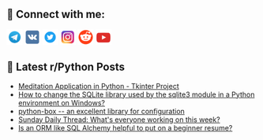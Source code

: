 ## 🔎 Connect with me:
[<img src="https://github.com/bullbesh/bullbesh/blob/main/images/Telegram.png" width="32" height="32" />](https://t.me/bullbesh)
[<img src="https://github.com/bullbesh/bullbesh/blob/main/images/VK.png" width="32" height="32" />](https://vk.com/bullbesh)
[<img src="https://github.com/bullbesh/bullbesh/blob/main/images/Twitter.png" width="32" height="32" />](https://twitter.com/bullbesh1)
[<img src="https://github.com/bullbesh/bullbesh/blob/main/images/Instagram.png" width="32" height="32" />](https://www.instagram.com/bullbesh)
[<img src="https://github.com/bullbesh/bullbesh/blob/main/images/Reddit.png" width="32" height="32" />](https://www.reddit.com/user/bullbesh)
[<img src="https://github.com/bullbesh/bullbesh/blob/main/images/YouTube.png" width="32" height="32" />](https://www.youtube.com/channel/UCtfjRs6uzgq5mfm8S06WTcg)

## 📕 Latest r/Python Posts
<!-- BLOG-POST-LIST:START -->
- [Meditation Application in Python - Tkinter Project](https://www.reddit.com/r/Python/comments/wznk6y/meditation_application_in_python_tkinter_project/)
- [How to change the SQLite library used by the sqlite3 module in a Python environment on Windows?](https://www.reddit.com/r/Python/comments/wzng8r/how_to_change_the_sqlite_library_used_by_the/)
- [python-box -- an excellent library for configuration](https://www.reddit.com/r/Python/comments/wzhdxw/pythonbox_an_excellent_library_for_configuration/)
- [Sunday Daily Thread: What&#39;s everyone working on this week?](https://www.reddit.com/r/Python/comments/wzhaf7/sunday_daily_thread_whats_everyone_working_on/)
- [Is an ORM like SQL Alchemy helpful to put on a beginner resume?](https://www.reddit.com/r/Python/comments/wzfy7o/is_an_orm_like_sql_alchemy_helpful_to_put_on_a/)
<!-- BLOG-POST-LIST:END -->
